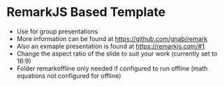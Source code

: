 # RemarkJS Based Template

- Use for group presentations
- More information can be found at https://github.com/gnab/remark 
- Also an exmaple presentation is found at https://remarkjs.com/#1 
- Change the aspect ratio of the slide to suit your work (currently set to 16:9)
- Folder remarkoffline only needed if configured to run offline (math equations not configured for offline)

